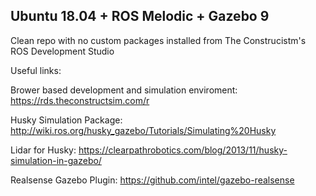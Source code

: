 <h2> Ubuntu 18.04 + ROS Melodic + Gazebo 9</h2>

Clean repo with no custom packages installed from The Construcistm's ROS Development Studio


Useful links: 

Brower based development and simulation enviroment: https://rds.theconstructsim.com/r

Husky Simulation Package: http://wiki.ros.org/husky_gazebo/Tutorials/Simulating%20Husky

Lidar for Husky: https://clearpathrobotics.com/blog/2013/11/husky-simulation-in-gazebo/

Realsense Gazebo Plugin: https://github.com/intel/gazebo-realsense
